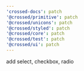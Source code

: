 ```yaml
---
'crossed-docs': patch
'@crossed/primitive': patch
'@crossed/unicons': patch
'@crossed/styled': patch
'@crossed/core': patch
'@crossed/test': patch
'@crossed/ui': patch
---
```


add select, checkbox, radio
